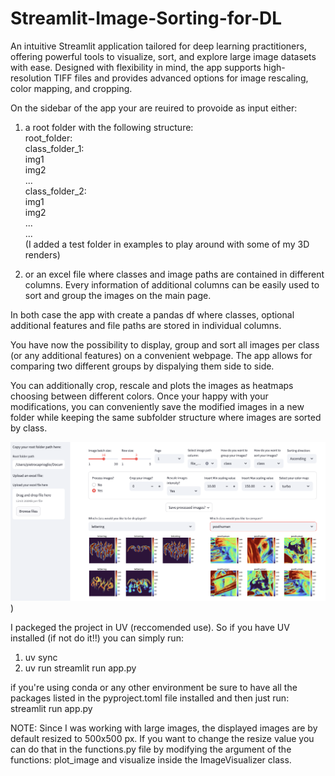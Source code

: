 # Streamlit-Image-Sorting-for-DL

An intuitive Streamlit application tailored for deep learning practitioners, offering powerful tools to visualize, sort, and explore large image datasets with ease. Designed with flexibility in mind, the app supports high-resolution TIFF files and provides advanced options for image rescaling, color mapping, and cropping.

On the sidebar of the app your are reuired to provoide as input either:
1) a root folder with the following structure: \
                    root_folder:\
                        class_folder_1:\
                            img1\
                            img2\
                            ...\
                        class_folder_2:\
                            img1\
                            img2\
                            ...\
                        ...\
   (I added a test folder in examples to play around with some of my 3D renders)
   
2) or an excel file where classes and image paths are contained in different columns. Every information of additional columns can be easily used to sort and group the images on the main page.

In both case the app with create a pandas df where classes, optional additional features and file paths are stored in individual columns. 

You have now the possibility to display, group and sort all images per class (or any additional features) on a convenient webpage. The app allows for comparing two different groups by dispalying them side to side.

You can additionally crop, rescale and plots the images as heatmaps choosing between different colors. Once your happy with your modifications, you can conveniently save the modified images in a new folder while keeping the same subfolder structure where images are sorted by class. 

![alt text](https://github.com/pcaprioglio/Streamlit-Image-Sorting-for-DL/blob/main/examples/app_example.png))


I packeged the project in UV (reccomended use). So if you have UV installed (if not do it!!) you can simply run:
1) uv sync
2) uv run streamlit run app.py

if you're using conda or any other environment be sure to have all the packages listed in the pyproject.toml file installed and then just run:
streamlit run app.py

NOTE: Since I was working with large images, the displayed images are by default resized to 500x500 px. If you want to change the resize value you can do that in the functions.py file by modifying the argument of the functions: plot_image and visualize inside the ImageVisualizer class. 

